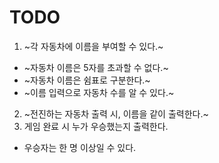 # TODO
1. ~각 자동차에 이름을 부여할 수 있다.~
  - ~자동차 이름은 5자를 초과할 수 없다.~
  - ~자동차 이름은 쉼표로 구분한다.~
  - ~이름 입력으로 자동차 수를 알 수 있다.~
2. ~전진하는 자동차 출력 시, 이름을 같이 출력한다.~
3. 게임 완료 시 누가 우승했는지 출력한다.
  - 우승자는 한 명 이상일 수 있다.